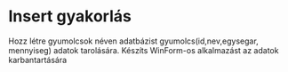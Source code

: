 # Insert gyakorlás
Hozz létre gyumolcsok néven adatbázist gyumolcs(id,nev,egysegar, mennyiseg) adatok tarolására.
Készíts WinForm-os alkalmazást az adatok karbantartására